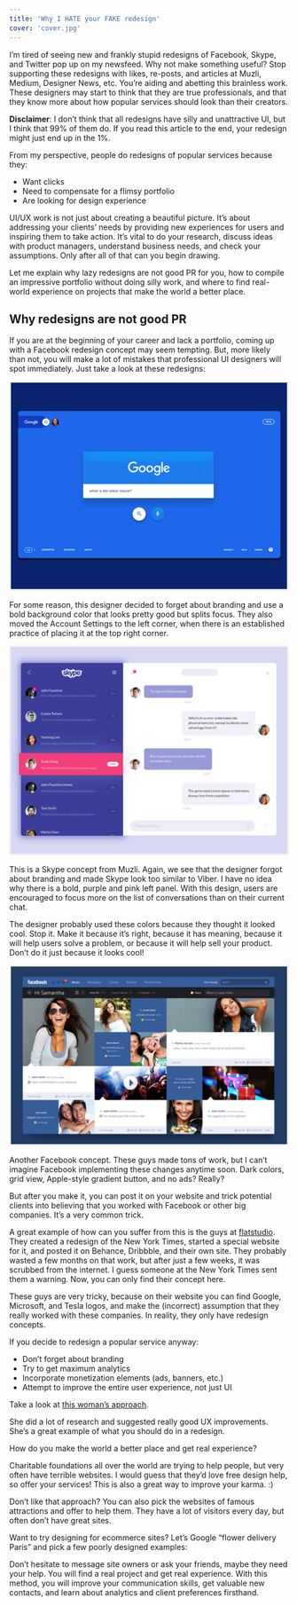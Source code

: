 ```yaml
---
title: 'Why I HATE your FAKE redesign'
cover: 'cover.jpg'
---
```


I’m tired of seeing new and frankly stupid redesigns of Facebook, Skype, and Twitter pop up on my newsfeed. Why not make something useful? Stop supporting these redesigns with likes, re-posts, and articles at Muzli, Medium, Designer News, etc. You’re aiding and abetting this brainless work. These designers may start to think that they are true professionals, and that they know more about how popular services should look than their creators.

**Disclaimer**: I don’t think that all redesigns have silly and unattractive UI, but I think that 99% of them do. If you read this article to the end, your redesign might just end up in the 1%.

From my perspective, people do redesigns of popular services because they:

- Want clicks
- Need to compensate for a flimsy portfolio
- Are looking for design experience

UI/UX work is not just about creating a beautiful picture. It’s about addressing your clients’ needs by providing new experiences for users and inspiring them to take action. It’s vital to do your research, discuss ideas with product managers, understand business needs, and check your assumptions. Only after all of that can you begin drawing.

Let me explain why lazy redesigns are not good PR for you, how to compile an impressive portfolio without doing silly work, and where to find real-world experience on projects that make the world a better place.

## Why redesigns are not good PR

If you are at the beginning of your career and lack a portfolio, coming up with a Facebook redesign concept may seem tempting. But, more likely than not, you will make a lot of mistakes that professional UI designers will spot immediately. Just take a look at these redesigns:

![Google redesign](google.png)

<!-- _[Google redesign](https://medium.muz.li/google-redesign-8947ccadab46)_ -->

For some reason, this designer decided to forget about branding and use a bold background color that looks pretty good but splits focus. They also moved the Account Settings to the left corner, when there is an established practice of placing it at the top right corner.

![Skype redesign](skype.png)

<!-- _[Skype redesign](https://medium.muz.li/skype-redesign-concepts-46972389979)_ -->

This is a Skype concept from Muzli. Again, we see that the designer forgot about branding and made Skype look too similar to Viber. I have no idea why there is a bold, purple and pink left panel. With this design, users are encouraged to focus more on the list of conversations than on their current chat.

The designer probably used these colors because they thought it looked cool. Stop it. Make it because it’s right, because it has meaning, because it will help users solve a problem, or because it will help sell your product. Don’t do it just because it looks cool!

![Facebook redesign](facebook.png)

<!-- _[Facebook redesign](https://medium.muz.li/facebook-redesign-concepts-ca694efff84f)_ -->

Another Facebook concept. These guys made tons of work, but I can’t imagine Facebook implementing these changes anytime soon. Dark colors, grid view, Apple-style gradient button, and no ads? Really?

But after you make it, you can post it on your website and trick potential clients into believing that you worked with Facebook or other big companies. It’s a very common trick.

A great example of how can you suffer from this is the guys at [flatstudio](http://flatstudio.co/). They created a redesign of the New York Times, started a special website for it, and posted it on Behance, Dribbble, and their own site. They probably wasted a few months on that work, but after just a few weeks, it was scrubbed from the internet. I guess someone at the New York Times sent them a warning. Now, you can only find their concept here.

These guys are very tricky, because on their website you can find Google, Microsoft, and Tesla logos, and make the (incorrect) assumption that they really worked with these companies. In reality, they only have redesign concepts.

If you decide to redesign a popular service anyway:

- Don’t forget about branding
- Try to get maximum analytics
- Incorporate monetization elements (ads, banners, etc.)
- Attempt to improve the entire user experience, not just UI

Take a look at [this woman’s approach](https://medium.freecodecamp.com/i-wanted-to-see-how-far-i-could-push-myself-creatively-so-i-redesigned-instagram-1ff99f28fa8b#.72jj409ck).

She did a lot of research and suggested really good UX improvements. She’s a great example of what you should do in a redesign.

How do you make the world a better place and get real experience?

Charitable foundations all over the world are trying to help people, but very often have terrible websites. I would guess that they’d love free design help, so offer your services! This is also a great way to improve your karma. :)

[](http://www.nastenka.ru/)

[](http://www.cancersurvivorsfund.org/)

[](https://paradisecharity.org/)

[](http://rachelfriends.org/previews/rachelplus-en/)

Don’t like that approach? You can also pick the websites of famous attractions and offer to help them. They have a lot of visitors every day, but often don’t have great sites.

[](http://www.galleriaborghese.it/en)

[](http://www.stage-entertainment.fr/theatre-mogador)

[](http://www.patrimonionacional.es/)

Want to try designing for ecommerce sites? Let’s Google “flower delivery Paris” and pick a few poorly designed examples:

[](http://www.parisfloristandgifts.com/)

[](https://www.arenaflowers.com/international/france)

[](http://www.interflora.fr/)

Don’t hesitate to message site owners or ask your friends, maybe they need your help. You will find a real project and get real experience. With this method, you will improve your communication skills, get valuable new contacts, and learn about analytics and client preferences firsthand.
